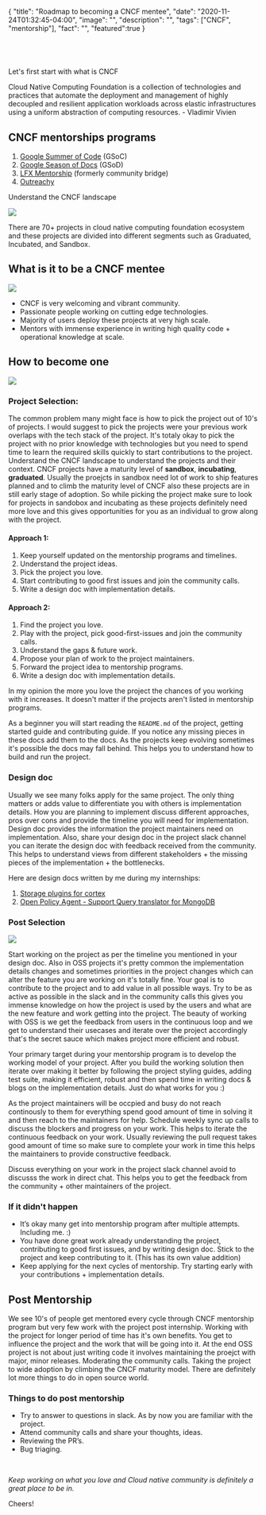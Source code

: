 {
  "title": "Roadmap to becoming a CNCF mentee",
  "date": "2020-11-24T01:32:45-04:00",
  "image": "",
  "description": "",
  "tags": ["CNCF", "mentorship"],
  "fact": "",
  "featured":true
}

<br>

# 

Let's first start with what is CNCF

Cloud Native Computing Foundation is a collection of technologies and practices that automate the deployment and management of highly decoupled and resilient application workloads across elastic infrastructures using a uniform abstraction of computing resources. - Vladimir Vivien

## CNCF mentorships programs

1. [Google Summer of Code](https://summerofcode.withgoogle.com/) (GSoC)
2. [Google Season of Docs](https://developers.google.com/season-of-docs) (GSoD)
3. [LFX Mentorship](https://lfx.linuxfoundation.org/tools/mentorship/) (formerly community bridge)
4. [Outreachy](https://www.outreachy.org/)

Understand the CNCF landscape 

![](https://i.imgur.com/bWKr5YB.jpg)

There are 70+ projects in cloud native computing foundation ecosystem and these projects are divided into different segments such as Graduated, Incubated, and Sandbox.

## What is it to be a CNCF mentee

![](https://i.imgur.com/Q577jw9.gif)

* CNCF is very welcoming and vibrant community. 
* Passionate people working on cutting edge technologies. 
* Majority of users deploy these projects at very high scale.
* Mentors with immense experience in writing high quality code + operational knowledge at scale.

## How to become one

![](https://i.imgur.com/Rlcspdn.gif)

### Project Selection:

The common problem many might face is how to pick the project out of 10's of projects. I would suggest to pick the projects were your previous work overlaps with the tech stack of the project. It's totaly okay to pick the project with no prior knowledge with technologies but you need to spend time to learn the required skills quickly to start contributions to the project. Understand the CNCF landscape to understand the projects and their context. CNCF projects have a maturity level of **sandbox**, **incubating**, **graduated**. Usually the proejcts in sandbox need lot of work to ship features planned and to climb the maturity level of CNCF also these projects are in still early stage of adoption. So while picking the project make sure to look for projects in sandobox and incubating as these projects definitely need more love and this gives opportunities for you as an individual to grow along with the project.


#### Approach 1:

1. Keep yourself updated on the mentorship programs and timelines.
2. Understand the project ideas.
3. Pick the project you love.
4. Start contributing to good first issues and join the community calls.
5. Write a design doc with implementation details.


#### Approach 2:

1. Find the project you love.
2. Play with the project, pick good-first-issues and join the community calls.
3. Understand the gaps & future work.
4. Propose your plan of work to the project maintainers.
5. Forward the project idea to mentorship programs.
6. Write a design doc with implementation details.


In my opinion the more you love the project the chances of you working with it increases. It doesn't matter if the projects aren't listed in mentorship programs.


As a beginner you will start reading the `README.md` of the project, getting started guide and contributing guide. If you notice any missing pieces in these docs add them to the docs. As the projects keep evolving sometimes it's possible the docs may fall behind. This helps you to understand how to build and run the project. 

### Design doc

Usually we see many folks apply for the same project. The only thing matters or adds value to differentiate you with others is implementation details. How you are planning to implement discuss different approaches, pros over cons and provide the timeline you will need for implementation. Design doc provides the information the project maintainers need on implementation. Also, share your design doc in the project slack channel you can iterate the design doc with feedback received from the community. This helps to understand views from different stakeholders + the missing pieces of the implementation + the bottlenecks.

Here are design docs written by me during my internships:

1. [Storage plugins for cortex](https://docs.google.com/document/d/1avgFHm4bOlP_h692tlHudBaTFCXHSo4Gt1SE66as1aw/edit?usp=sharing)
2. [Open Policy Agent - Support Query translator for MongoDB](https://docs.google.com/document/d/1zlk427OuV0kgsCo36G6bcgI0YuXXX69TtB5fmHcqADc/edit?usp=sharing)

### Post Selection

![](https://i.imgur.com/2dmEJ1n.gif)

Start working on the project as per the timeline you mentioned in your design doc. Also in OSS projects it's pretty common the implementation details changes and sometimes priorities in the project changes which can alter the feature you are working on it's totally fine. Your goal is to contribute to the project and to add value in all possible ways. Try to be as active as possible in the slack and in the community calls this gives you immense knowledge on how the project is used by the users and what are the new feature and work getting into the project. The beauty of working with OSS is we get the feedback from users in the continuous loop and we get to understand their usecases and iterate over the project accordingly that's the secret sauce which makes project more efficient and robust.

Your primary target during your mentorship program is to develop the working model of your project. After you build the working solution then iterate over making it better by following the project styling guides, adding test suite, making it efficient, robust and then spend time in writing docs & blogs on the implementation details. Just do what works for you :) 

As the project maintainers will be occpied and busy do not reach continously to them for everything spend good amount of time in solving it and then reach to the maintainers for help. Schedule weekly sync up calls to discuss the blockers and progress on your work. This helps to iterate the continuous feedback on your work. Usually reviewing the pull request takes good amount of time so make sure to complete your work in time this helps the maintainers to provide constructive feedback. 

Discuss everything on your work in the project slack channel avoid to discusss the work in direct chat. This helps you to get the feedback from the community + other maintainers of the project.

### If it didn't happen

* It’s okay many get into mentorship program after multiple attempts. Including me. :)
* You have done great work already understanding the project, contributing to good first issues, and by writing design doc. Stick to the project and keep contributing to it. (This has its own value addition) 
* Keep applying for the next cycles of mentorship. Try starting early with your contributions + implementation details.


## Post Mentorship

We see 10's of people get mentored every cycle through CNCF mentorship program but very few work with the project post internship. Working with the project for longer period of time has it's own benefits. You get to influence the project and the work that will be going into it. At the end OSS project is not about just writing code it involves maintaining the proejct with major, minor releases. Moderating the community calls. Taking the project to wide adoption by climbing the CNCF maturity model. There are definitely lot more things to do in open source world.

### Things to do post mentorship

* Try to answer to questions in slack. As by now you are familiar with the project.
* Attend community calls and share your thoughts, ideas.
* Reviewing the PR’s.
* Bug triaging.


&nbsp;

*Keep working on what you love and Cloud native community is definitely a great place to be in.*


Cheers!

